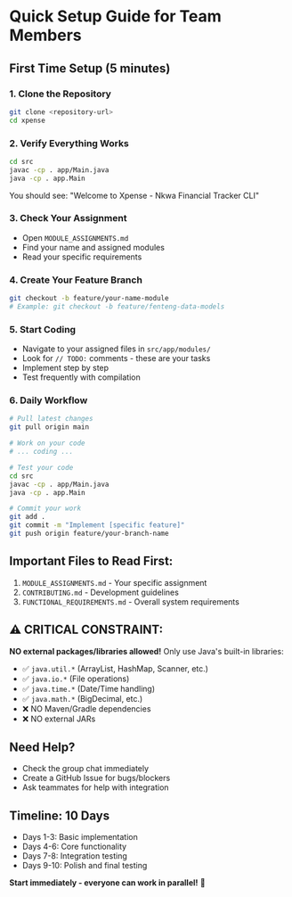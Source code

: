 # Quick Setup Guide for Team Members

## First Time Setup (5 minutes)

### 1. Clone the Repository
```bash
git clone <repository-url>
cd xpense
```

### 2. Verify Everything Works
```bash
cd src
javac -cp . app/Main.java
java -cp . app.Main
```
You should see: "Welcome to Xpense - Nkwa Financial Tracker CLI"

### 3. Check Your Assignment
- Open `MODULE_ASSIGNMENTS.md` 
- Find your name and assigned modules
- Read your specific requirements

### 4. Create Your Feature Branch
```bash
git checkout -b feature/your-name-module
# Example: git checkout -b feature/fenteng-data-models
```

### 5. Start Coding
- Navigate to your assigned files in `src/app/modules/`
- Look for `// TODO:` comments - these are your tasks
- Implement step by step
- Test frequently with compilation

### 6. Daily Workflow
```bash
# Pull latest changes
git pull origin main

# Work on your code
# ... coding ...

# Test your code
cd src
javac -cp . app/Main.java
java -cp . app.Main

# Commit your work
git add .
git commit -m "Implement [specific feature]"
git push origin feature/your-branch-name
```

## Important Files to Read First:
1. `MODULE_ASSIGNMENTS.md` - Your specific assignment
2. `CONTRIBUTING.md` - Development guidelines
3. `FUNCTIONAL_REQUIREMENTS.md` - Overall system requirements

## ⚠️ CRITICAL CONSTRAINT:
**NO external packages/libraries allowed!** Only use Java's built-in libraries:
- ✅ `java.util.*` (ArrayList, HashMap, Scanner, etc.)
- ✅ `java.io.*` (File operations)
- ✅ `java.time.*` (Date/Time handling)
- ✅ `java.math.*` (BigDecimal, etc.)
- ❌ NO Maven/Gradle dependencies
- ❌ NO external JARs

## Need Help?
- Check the group chat immediately
- Create a GitHub Issue for bugs/blockers
- Ask teammates for help with integration

## Timeline: 10 Days
- Days 1-3: Basic implementation
- Days 4-6: Core functionality
- Days 7-8: Integration testing
- Days 9-10: Polish and final testing

**Start immediately - everyone can work in parallel!** 🚀

